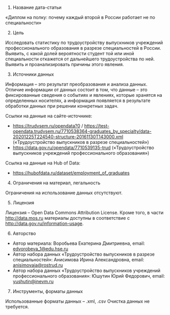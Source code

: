 1. Название дата-статьи

«Диплом на полку: почему каждый второй в России работает не по специальности»

2. Цель

Исследовать статистику по трудоустройству выпускников учреждений профессионального образования в разрезе специальностей в России. Выявить, с какой долей вероятности студент той или иной специальности откажется от дальнейшего трудоустройства по ней. Выявить и проанализировать причины этого явления.

3. Источники данных

Информация – это результат преобразования и анализа данных. Отличие информации от данных состоит в том, что данные – это фиксированные сведения о событиях и явлениях, которые хранятся на определенных носителях, а информация появляется в результате обработки данных при решении конкретных задач.

Ссылки на данные на сайте-источнике:
- https://trudvsem.ru/opendata?0 / https://test-opendata.trudvsem.ru/7710538364-graduates_by_specialty/data-20201225T224540-structure-20161130T143000.xml («Трудоустройство выпускников в разрезе специальностей»)
- https://data.gov.ru/opendata/7710539135-trud («Трудоустройство выпускников учреждений профессионального образования»)

Ссылка на данные на Hub of Data:
- https://hubofdata.ru/dataset/employment_of_graduates 

4. Ограничения на материал, легальность

Ограничения на использование данных отсутствуют.

5. Лицензия

Лицензия – Open Data Commons Attribution License. Кроме того, в части http://data.mos.ru материалы доступны в соответствие с http://data.gov.ru/information-usage.

6. Авторство 
- Автор материала: Воробьева Екатерина Дмитриевна, email: edvorobeva_1@edu.hse.ru 
- Автор набора данных «Трудоустройство выпускников в разрезе специальностей»: Анисимова Ирина Александровна, email: anisimovaia@rostrud.ru  
- Автор набора данных «Трудоустройство выпускников учреждений профессионального образования»: Юшутин Юрий Федорович, email: yushutin@inevm.ru 

7. Инструменты, форматы данных

Использованные форматы данных – .xml, .csv
Очистка данных не требуется.
